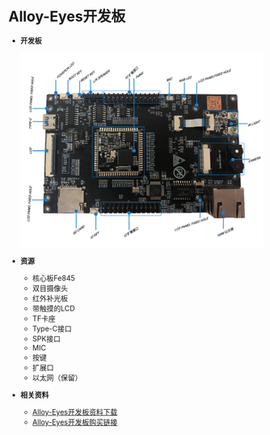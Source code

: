 # Alloy-Eyes开发板

* **开发板**

  ![](../.gitbook/assets/kaifaban-2.png)

* **资源**
  * 核心板Fe845
  * 双目摄像头
  * 红外补光板
  * 带触摸的LCD
  * TF卡座
  * Type-C接口
  * SPK接口
  * MIC
  * 按键
  * 扩展口
  * 以太网（保留）
* **相关资料**
  * [Alloy-Eyes开发板资料下载](http://www.ai-alloy.com/download.html)
  * [Alloy-Eyes开发板购买链接](https://item.taobao.com/item.htm?spm=a2oq0.12575281.0.0.a7a21debWBBg08&ft=t&id=596369309946)

